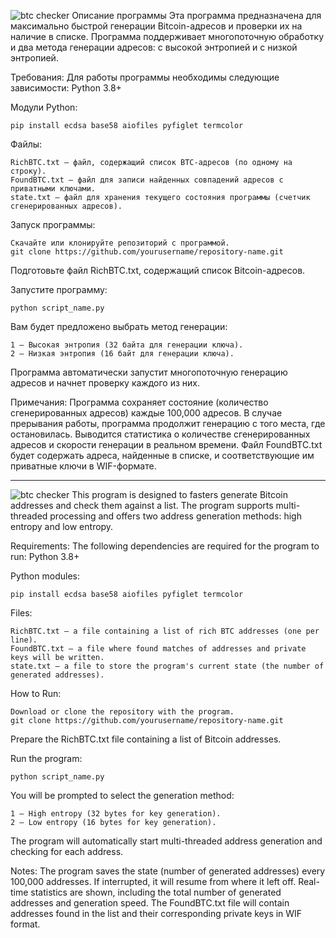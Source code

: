 ![btc checker](https://github.com/user-attachments/assets/03bc3630-9c96-4567-94b4-6abf9518fd13)
Описание программы
Эта программа предназначена для максимально быстрой генерации Bitcoin-адресов и проверки их на наличие в списке. Программа поддерживает многопоточную обработку и два метода генерации адресов: с высокой энтропией и с низкой энтропией. 

Требования:
Для работы программы необходимы следующие зависимости:
Python 3.8+

Модули Python:

    pip install ecdsa base58 aiofiles pyfiglet termcolor

Файлы:

    RichBTC.txt — файл, содержащий список BTC-адресов (по одному на строку).
    FoundBTC.txt — файл для записи найденных совпадений адресов с приватными ключами.
    state.txt — файл для хранения текущего состояния программы (счетчик сгенерированных адресов).

Запуск программы:

    Скачайте или клонируйте репозиторий с программой.
    git clone https://github.com/yourusername/repository-name.git
    
Подготовьте файл RichBTC.txt, содержащий список Bitcoin-адресов.

Запустите программу:

    python script_name.py

Вам будет предложено выбрать метод генерации:

    1 — Высокая энтропия (32 байта для генерации ключа).
    2 — Низкая энтропия (16 байт для генерации ключа).
    
Программа автоматически запустит многопоточную генерацию адресов и начнет проверку каждого из них.

Примечания:
Программа сохраняет состояние (количество сгенерированных адресов) каждые 100,000 адресов. В случае прерывания работы, программа продолжит генерацию с того места, где остановилась.
Выводится статистика о количестве сгенерированных адресов и скорости генерации в реальном времени.
Файл FoundBTC.txt будет содержать адреса, найденные в списке, и соответствующие им приватные ключи в WIF-формате.

--------------------------------------------------------------------------------------------------------------------------
![btc checker](https://github.com/user-attachments/assets/03bc3630-9c96-4567-94b4-6abf9518fd13)
This program is designed to fasters generate Bitcoin addresses and check them against a list. The program supports multi-threaded processing and offers two address generation methods: high entropy and low entropy.

Requirements:
The following dependencies are required for the program to run:
Python 3.8+

Python modules:

    pip install ecdsa base58 aiofiles pyfiglet termcolor

Files:

    RichBTC.txt — a file containing a list of rich BTC addresses (one per line).
    FoundBTC.txt — a file where found matches of addresses and private keys will be written.
    state.txt — a file to store the program's current state (the number of generated addresses).

How to Run:

    Download or clone the repository with the program.
    git clone https://github.com/yourusername/repository-name.git
    
Prepare the RichBTC.txt file containing a list of Bitcoin addresses.

Run the program:

    python script_name.py
    
You will be prompted to select the generation method:

    1 — High entropy (32 bytes for key generation).
    2 — Low entropy (16 bytes for key generation).
    
The program will automatically start multi-threaded address generation and checking for each address.

Notes:
The program saves the state (number of generated addresses) every 100,000 addresses. If interrupted, it will resume from where it left off.
Real-time statistics are shown, including the total number of generated addresses and generation speed.
The FoundBTC.txt file will contain addresses found in the list and their corresponding private keys in WIF format.
